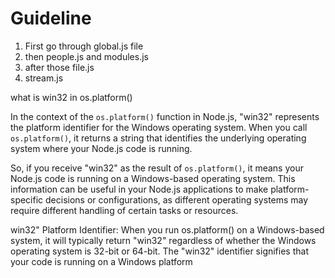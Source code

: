 # Guideline
1. First go through global.js file
2. then people.js and modules.js
3. after those file.js
4. stream.js


what is win32 in os.platform()

In the context of the `os.platform()` function in Node.js, "win32" represents the platform identifier for the Windows operating system. When you call `os.platform()`, it returns a string that identifies the underlying operating system where your Node.js code is running.

So, if you receive "win32" as the result of `os.platform()`, it means your Node.js code is running on a Windows-based operating system. This information can be useful in your Node.js applications to make platform-specific decisions or configurations, as different operating systems may require different handling of certain tasks or resources.

win32" Platform Identifier: When you run os.platform() on a Windows-based system, it will typically return "win32" regardless of whether the Windows operating system is 32-bit or 64-bit. The "win32" identifier signifies that your code is running on a Windows platform